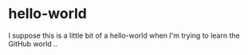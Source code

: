 # hello-world
I suppose this is a little bit of a hello-world when I'm trying to learn the GitHub world
..
